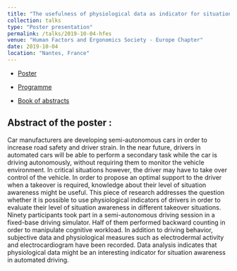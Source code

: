 ```yaml
---
title: "The usefulness of physiological data as indicator for situation awareness in semi-autonomous driving"
collection: talks
type: "Poster presentation"
permalink: /talks/2019-10-04-hfes
venue: "Human Factors and Ergonomics Society - Europe Chapter"
date: 2019-10-04
location: "Nantes, France"
---
```


* [Poster](https://qmeteier.github.io/files/2019_Poster_HFES_Meteier.pdf)

* [Programme](https://qmeteier.github.io/files/Programme2019_HFES.pdf)

* [Book of abstracts](https://qmeteier.github.io/files/AbstractsNantes2019.pdf)


## Abstract of the poster :

Car manufacturers are developing semi-autonomous cars in order to increase road safety and driver strain. In the near future, drivers in automated cars will be able to perform a secondary task while the car is driving autonomously, without requiring them to monitor the vehicle environment. In critical situations however, the driver may have to take over control of the vehicle. In order to propose an optimal support to the driver when a takeover is required, knowledge about their level of situation awareness might be useful. This piece of research addresses the question whether it is possible to use physiological indicators of drivers in order to evaluate their level of situation awareness in different takeover situations. Ninety participants took part in a semi-autonomous driving session in a fixed-base driving simulator. Half of them performed backward counting in order to manipulate cognitive workload. In addition to driving behavior, subjective data and physiological measures such as electrodermal activity and electrocardiogram have been recorded. Data analysis indicates that physiological data might be an interesting indicator for situation awareness in automated driving.